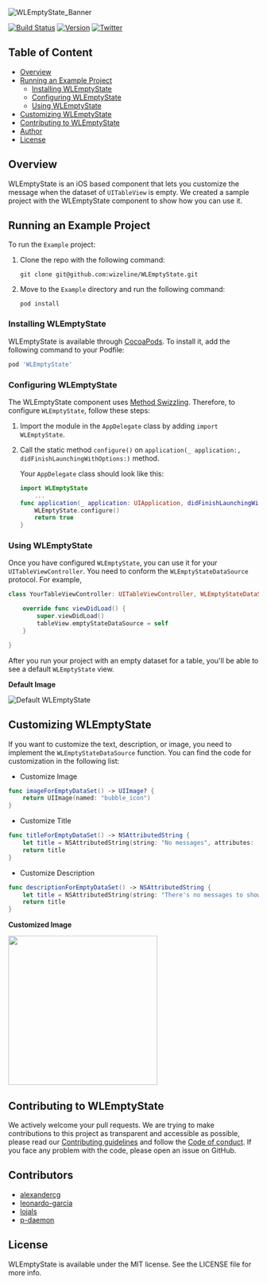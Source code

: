 ![WLEmptyState_Banner](https://user-images.githubusercontent.com/6756995/55449438-bf01f300-5588-11e9-9c0d-dd48bd5babb4.png)

[![Build Status](https://travis-ci.com/wizeline/predictive-listening.svg?token=x5gYJeA2Y1cf76HyTTzK&branch=develop)](https://travis-ci.com/wizeline/predictive-listening)
[![Version](https://img.shields.io/cocoapods/v/WLEmptyState.svg?style=flat)](https://cocoapods.org/pods/WLEmptyState)
[![Twitter](https://img.shields.io/twitter/follow/theWizeline.svg?label=Wizeline%20&style=flat)](http://twitter.com/thewizeline)

## Table of Content <!-- omit in toc -->

- [Overview](#overview)
- [Running an Example Project](#running-an-example-project)
  - [Installing WLEmptyState](#installing-wlemptystate)
  - [Configuring WLEmptyState](#configuring-wlemptystate)
  - [Using WLEmptyState](#using-wlemptystate)
- [Customizing WLEmptyState](#customizing-wlemptystate)
- [Contributing to WLEmptyState](#contributing-to-wlemptystate)
- [Author](#author)
- [License](#license)

## Overview

WLEmptyState is an iOS based component that lets you customize the message when the dataset of `UITableView` is empty. We created a sample project with the WLEmptyState component to show how you can use it.

## Running an Example Project

To run the `Example` project:

1. Clone the repo with the following command:

    `git clone git@github.com:wizeline/WLEmptyState.git`

2. Move to the `Example` directory and run the following command:

    `pod install`

### Installing WLEmptyState

WLEmptyState is available through [CocoaPods](https://cocoapods.org). To install it, add the following command to your Podfile:

```ruby
pod 'WLEmptyState'
```

### Configuring WLEmptyState

The WLEmptyState component uses [Method Swizzling](https://nshipster.com/method-swizzling/). Therefore, to configure `WLEmptyState`, follow these steps:

1. Import the module in the `AppDelegate` class by adding `import WLEmptyState`.

2. Call the static method `configure()` on `application(_ application:, didFinishLaunchingWithOptions:)` method.

    Your `AppDelegate` class should look like this:

    ```Swift
    import WLEmptyState
        ...
    func application(_ application: UIApplication, didFinishLaunchingWithOptions launchOptions: [UIApplication.LaunchOptionsKey: Any]?) -> Bool {
        WLEmptyState.configure()
        return true
    }
    ```

### Using WLEmptyState

Once you have configured `WLEmptyState`, you can use it for your `UITableViewController`. You need to conform the `WLEmptyStateDataSource` protocol. For example,

```Swift
class YourTableViewController: UITableViewController, WLEmptyStateDataSource {

    override func viewDidLoad() {
        super.viewDidLoad()
        tableView.emptyStateDataSource = self
    }

}
```

After you run your project with an empty dataset for a table, you'll be able to see a default `WLEmptyState` view.

**Default Image**

![Default WLEmptyState](https://user-images.githubusercontent.com/6756995/52525837-21b7cc00-2c75-11e9-8ef4-6c2ca226ddb3.png)

## Customizing WLEmptyState

If you want to customize the text, description, or image, you need to implement the `WLEmptyStateDataSource` function. You can find the code for customization in the following list:

- Customize Image

```Swift
func imageForEmptyDataSet() -> UIImage? {
    return UIImage(named: "bubble_icon")
}
```

- Customize Title

```Swift
func titleForEmptyDataSet() -> NSAttributedString {
    let title = NSAttributedString(string: "No messages", attributes: [NSAttributedString.Key.font: UIFont.preferredFont(forTextStyle: .headline)])
    return title
}
```

- Customize Description

```Swift
func descriptionForEmptyDataSet() -> NSAttributedString {
    let title = NSAttributedString(string: "There's no messages to show.", attributes: [NSAttributedString.Key.font: UIFont.preferredFont(forTextStyle: .caption1)])
    return title
}
```

**Customized Image**

<img src="https://user-images.githubusercontent.com/3466367/52595877-8fe6c500-2e14-11e9-85f3-2937746d4b24.png" width="300">

## Contributing to WLEmptyState

We actively welcome your pull requests. We are trying to make contributions to this project as transparent and accessible as possible, please read our [Contributing guidelines](contributing.md) and follow the [Code of conduct](CODE_OF_CONDUCT.md).
If you face any problem with the code, please open an issue on GitHub.

## Contributors
* [alexandercg](https://github.com/alexandercg)
* [leonardo-garcia](https://github.com/leonardo-garcia)
* [lojals](https://github.com/lojals)
* [p-daemon](https://github.com/p-daemon)

## License

WLEmptyState is available under the MIT license. See the LICENSE file for more info.
